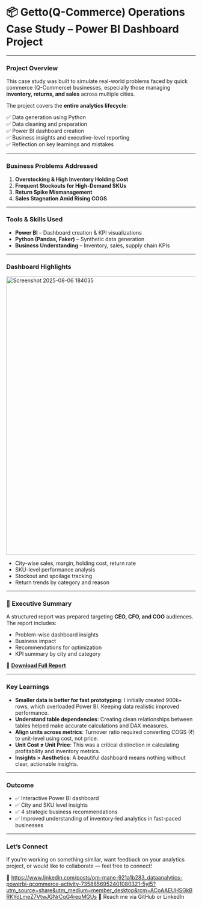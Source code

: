 # 📦  Getto(Q-Commerce) Operations Case Study – Power BI Dashboard Project
---

### Project Overview

This case study was built to simulate real-world problems faced by quick commerce (Q-Commerce) businesses, especially those managing **inventory, returns, and sales** across multiple cities.  

The project covers the **entire analytics lifecycle**:

✅ Data generation using Python  
✅ Data cleaning and preparation  
✅ Power BI dashboard creation  
✅ Business insights and executive-level reporting  
✅ Reflection on key learnings and mistakes

---

### Business Problems Addressed

1. **Overstocking & High Inventory Holding Cost**  
2. **Frequent Stockouts for High-Demand SKUs**  
3. **Return Spike Mismanagement**  
4. **Sales Stagnation Amid Rising COGS**

---

###  Tools & Skills Used

- **Power BI** – Dashboard creation & KPI visualizations  
- **Python (Pandas, Faker)** – Synthetic data generation   
- **Business Understanding** – Inventory, sales, supply chain KPIs

---

### Dashboard Highlights

<img width="1236" height="740" alt="Screenshot 2025-08-06 184035" src="https://github.com/user-attachments/assets/9cdb971f-0a96-4e5f-9ec0-1a907e375e1c" />


- City-wise sales, margin, holding cost, return rate  
- SKU-level performance analysis  
- Stockout and spoilage tracking  
- Return trends by category and reason

---

### 📄 Executive Summary

A structured report was prepared targeting **CEO, CFO, and COO** audiences.  
The report includes:
- Problem-wise dashboard insights  
- Business impact  
- Recommendations for optimization  
- KPI summary by city and category  

📄 **[Download Full Report](https://github.com/O-M18/Q-commerece_Case_study/blob/main/Getto_Report.pdf)**

---

### Key Learnings

- **Smaller data is better for fast prototyping**: I initially created 900k+ rows, which overloaded Power BI. Keeping data realistic improved performance.
- **Understand table dependencies**: Creating clean relationships between tables helped make accurate calculations and DAX measures.
- **Align units across metrics**: Turnover ratio required converting COGS (₹) to unit-level using cost, not price.
- **Unit Cost ≠ Unit Price**: This was a critical distinction in calculating profitability and inventory metrics.
- **Insights > Aesthetics**: A beautiful dashboard means nothing without clear, actionable insights.

---

### Outcome

- ✅ Interactive Power BI dashboard  
- ✅ City and SKU level insights  
- ✅ 4 strategic business recommendations  
- ✅ Improved understanding of inventory-led analytics in fast-paced businesses

---

### Let’s Connect

If you're working on something similar, want feedback on your analytics project, or would like to collaborate — feel free to connect!

🔗 https://www.linkedin.com/posts/om-mane-921a1b283_dataanalytics-powerbi-qcommerce-activity-7358856952401080321-5yI5?utm_source=share&utm_medium=member_desktop&rcm=ACoAAEUHSGkBRKYdLmeZ7VtwJGNrCqG4repMGUs 
📧 Reach me via GitHub or LinkedIn


